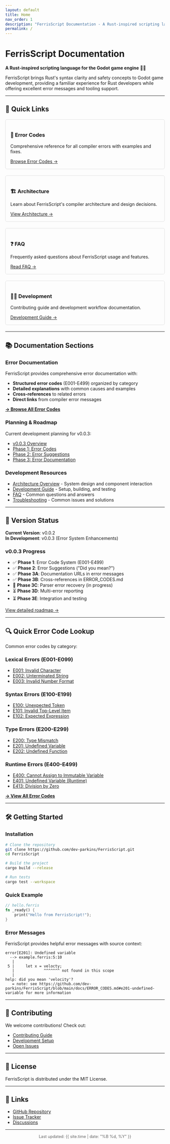 ```yaml
---
layout: default
title: Home
nav_order: 1
description: "FerrisScript Documentation - A Rust-inspired scripting language for Godot"
permalink: /
---
```


# FerrisScript Documentation

**A Rust-inspired scripting language for the Godot game engine** 🦀✨

FerrisScript brings Rust's syntax clarity and safety concepts to Godot game development, providing a familiar experience for Rust developers while offering excellent error messages and tooling support.

---

## 🚀 Quick Links

<div style="display: grid; grid-template-columns: repeat(auto-fit, minmax(250px, 1fr)); gap: 20px; margin: 20px 0;">

<div style="border: 1px solid #ddd; padding: 15px; border-radius: 5px;">
<h3>📖 Error Codes</h3>
<p>Comprehensive reference for all compiler errors with examples and fixes.</p>
<a href="ERROR_CODES.html">Browse Error Codes →</a>
</div>

<div style="border: 1px solid #ddd; padding: 15px; border-radius: 5px;">
<h3>🏗️ Architecture</h3>
<p>Learn about FerrisScript's compiler architecture and design decisions.</p>
<a href="ARCHITECTURE.html">View Architecture →</a>
</div>

<div style="border: 1px solid #ddd; padding: 15px; border-radius: 5px;">
<h3>❓ FAQ</h3>
<p>Frequently asked questions about FerrisScript usage and features.</p>
<a href="FAQ.html">Read FAQ →</a>
</div>

<div style="border: 1px solid #ddd; padding: 15px; border-radius: 5px;">
<h3>👨‍💻 Development</h3>
<p>Contributing guide and development workflow documentation.</p>
<a href="DEVELOPMENT.html">Development Guide →</a>
</div>

</div>

---

## 📚 Documentation Sections

### Error Documentation

FerrisScript provides comprehensive error documentation with:
- **Structured error codes** (E001-E499) organized by category
- **Detailed explanations** with common causes and examples
- **Cross-references** to related errors
- **Direct links** from compiler error messages

[**→ Browse All Error Codes**](ERROR_CODES.html)

### Planning & Roadmap

Current development planning for v0.0.3:
- [v0.0.3 Overview](planning/v0.0.3/README.html)
- [Phase 1: Error Codes](planning/v0.0.3/PHASE_1_ERROR_CODES.html)
- [Phase 2: Error Suggestions](planning/v0.0.3/PHASE_2_ERROR_SUGGESTIONS.html)
- [Phase 3: Error Documentation](planning/v0.0.3/PHASE_3_ERROR_DOCS_RECOVERY.html)

### Development Resources

- [Architecture Overview](ARCHITECTURE.html) - System design and component interaction
- [Development Guide](DEVELOPMENT.html) - Setup, building, and testing
- [FAQ](FAQ.html) - Common questions and answers
- [Troubleshooting](TROUBLESHOOTING.html) - Common issues and solutions

---

## 🎯 Version Status

**Current Version**: v0.0.2  
**In Development**: v0.0.3 (Error System Enhancements)

### v0.0.3 Progress

- ✅ **Phase 1**: Error Code System (E001-E499)
- ✅ **Phase 2**: Error Suggestions ("Did you mean?")
- ✅ **Phase 3A**: Documentation URLs in error messages
- ✅ **Phase 3B**: Cross-references in ERROR_CODES.md
- 🚧 **Phase 3C**: Parser error recovery (in progress)
- ⏳ **Phase 3D**: Multi-error reporting
- ⏳ **Phase 3E**: Integration and testing

[View detailed roadmap →](planning/v0.0.3/README.html)

---

## 🔍 Quick Error Code Lookup

Common error codes by category:

### Lexical Errors (E001-E099)
- [E001: Invalid Character](ERROR_CODES.html#e001-invalid-character)
- [E002: Unterminated String](ERROR_CODES.html#e002-unterminated-string)
- [E003: Invalid Number Format](ERROR_CODES.html#e003-invalid-number-format)

### Syntax Errors (E100-E199)
- [E100: Unexpected Token](ERROR_CODES.html#e100-unexpected-token)
- [E101: Invalid Top-Level Item](ERROR_CODES.html#e101-invalid-top-level-item)
- [E102: Expected Expression](ERROR_CODES.html#e102-expected-expression)

### Type Errors (E200-E299)
- [E200: Type Mismatch](ERROR_CODES.html#e200-type-mismatch)
- [E201: Undefined Variable](ERROR_CODES.html#e201-undefined-variable)
- [E202: Undefined Function](ERROR_CODES.html#e202-undefined-function)

### Runtime Errors (E400-E499)
- [E400: Cannot Assign to Immutable Variable](ERROR_CODES.html#e400-cannot-assign-to-immutable-variable)
- [E401: Undefined Variable (Runtime)](ERROR_CODES.html#e401-undefined-variable)
- [E413: Division by Zero](ERROR_CODES.html#e413-division-by-zero)

[**→ View All Error Codes**](ERROR_CODES.html)

---

## 🛠️ Getting Started

### Installation

```bash
# Clone the repository
git clone https://github.com/dev-parkins/FerrisScript.git
cd FerrisScript

# Build the project
cargo build --release

# Run tests
cargo test --workspace
```

### Quick Example

```rust
// hello.ferris
fn _ready() {
    print("Hello from FerrisScript!");
}
```

### Error Messages

FerrisScript provides helpful error messages with source context:

```
error[E201]: Undefined variable
  --> example.ferris:5:10
   |
 5 |     let x = velocty;
   |             ^^^^^^^ not found in this scope
   |
help: did you mean 'velocity'?
   = note: see https://github.com/dev-parkins/FerrisScript/blob/main/docs/ERROR_CODES.md#e201-undefined-variable for more information
```

---

## 🤝 Contributing

We welcome contributions! Check out:
- [Contributing Guide](https://github.com/dev-parkins/FerrisScript/blob/main/CONTRIBUTING.md)
- [Development Setup](DEVELOPMENT.html)
- [Open Issues](https://github.com/dev-parkins/FerrisScript/issues)

---

## 📄 License

FerrisScript is distributed under the MIT License.

---

## 🔗 Links

- [GitHub Repository](https://github.com/dev-parkins/FerrisScript)
- [Issue Tracker](https://github.com/dev-parkins/FerrisScript/issues)
- [Discussions](https://github.com/dev-parkins/FerrisScript/discussions)

---

<p style="text-align: center; color: #666; font-size: 0.9em;">
Last updated: {{ site.time | date: "%B %d, %Y" }}
</p>

